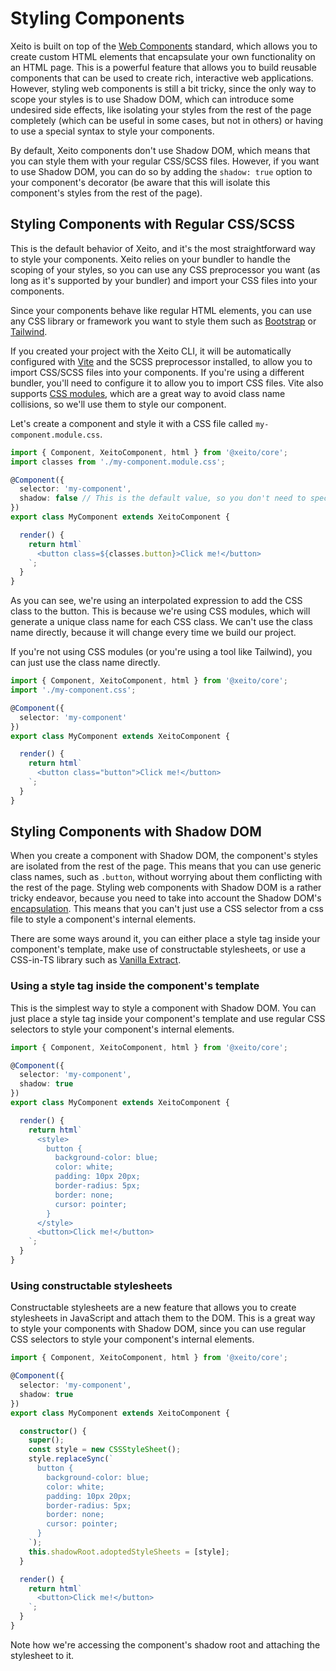 # Styling Components

Xeito is built on top of the [Web Components](https://developer.mozilla.org/en-US/docs/Web/Web_Components) standard, which allows you to create custom HTML elements that encapsulate your own functionality on an HTML page. This is a powerful feature that allows you to build reusable components that can be used to create rich, interactive web applications.
However, styling web components is still a bit tricky, since the only way to scope your styles is to use Shadow DOM, which can introduce some undesired side effects, like isolating your styles from the rest of the page completely (which can be useful in some cases, but not in others) or having to use a special syntax to style your components.

By default, Xeito components don't use Shadow DOM, which means that you can style them with your regular CSS/SCSS files. However, if you want to use Shadow DOM, you can do so by adding the `shadow: true` option to your component's decorator (be aware that this will isolate this component's styles from the rest of the page).

## Styling Components with Regular CSS/SCSS

This is the default behavior of Xeito, and it's the most straightforward way to style your components.
Xeito relies on your bundler to handle the scoping of your styles, so you can use any CSS preprocessor you want (as long as it's supported by your bundler) 
and import your CSS files into your components.

Since your components behave like regular HTML elements, you can use any CSS library or framework you want to style them such as [Bootstrap](https://getbootstrap.com/) or [Tailwind](https://tailwindcss.com/).

If you created your project with the Xeito CLI, it will be automatically configured with [Vite](https://vitejs.dev/) and the SCSS preprocessor installed, to allow you to import CSS/SCSS files into your components. If you're using a different bundler, you'll need to configure it to allow you to import CSS files. Vite also supports [CSS modules](https://vitejs.dev/guide/features.html#css-modules), which are a great way to avoid class name collisions, so we'll use them to style our component.

Let's create a component and style it with a CSS file called `my-component.module.css`.

```typescript
import { Component, XeitoComponent, html } from '@xeito/core';
import classes from './my-component.module.css';

@Component({
  selector: 'my-component',
  shadow: false // This is the default value, so you don't need to specify it
})
export class MyComponent extends XeitoComponent {

  render() {
    return html`
      <button class=${classes.button}>Click me!</button>
    `;
  }
}
```
As you can see, we're using an interpolated expression to add the CSS class to the button. This is because we're using CSS modules, which will generate a unique class name for each CSS class. We can't use the class name directly, because it will change every time we build our project.

If you're not using CSS modules (or you're using a tool like Tailwind), you can just use the class name directly.

```typescript
import { Component, XeitoComponent, html } from '@xeito/core';
import './my-component.css';

@Component({
  selector: 'my-component'
})
export class MyComponent extends XeitoComponent {

  render() {
    return html`
      <button class="button">Click me!</button>
    `;
  }
}
```

## Styling Components with Shadow DOM

When you create a component with Shadow DOM, the component's styles are isolated from the rest of the page. This means that you can use generic class names, such as `.button`, without worrying about them conflicting with the rest of the page.
Styling web components with Shadow DOM is a rather tricky endeavor, because you need to take into account the Shadow DOM's [encapsulation](https://developer.mozilla.org/en-US/docs/Web/Web_Components/Using_shadow_DOM#Encapsulation). This means that you can't just use a CSS selector from a css file to style a component's internal elements.

There are some ways around it, you can either place a style tag inside your component's template, make use of constructable stylesheets, or use a CSS-in-TS library such as [Vanilla Extract](https://vanilla-extract.style/).

### Using a style tag inside the component's template

This is the simplest way to style a component with Shadow DOM. You can just place a style tag inside your component's template and use regular CSS selectors to style your component's internal elements.

```typescript
import { Component, XeitoComponent, html } from '@xeito/core';

@Component({
  selector: 'my-component',
  shadow: true
})
export class MyComponent extends XeitoComponent {

  render() {
    return html`
      <style>
        button {
          background-color: blue;
          color: white;
          padding: 10px 20px;
          border-radius: 5px;
          border: none;
          cursor: pointer;
        }
      </style>
      <button>Click me!</button>
    `;
  }
}
```

### Using constructable stylesheets

Constructable stylesheets are a new feature that allows you to create stylesheets in JavaScript and attach them to the DOM. This is a great way to style your components with Shadow DOM, since you can use regular CSS selectors to style your component's internal elements.

```typescript
import { Component, XeitoComponent, html } from '@xeito/core';

@Component({
  selector: 'my-component',
  shadow: true
})
export class MyComponent extends XeitoComponent {

  constructor() {
    super();
    const style = new CSSStyleSheet();
    style.replaceSync(`
      button {
        background-color: blue;
        color: white;
        padding: 10px 20px;
        border-radius: 5px;
        border: none;
        cursor: pointer;
      }
    `);
    this.shadowRoot.adoptedStyleSheets = [style];
  }

  render() {
    return html`
      <button>Click me!</button>
    `;
  }
}
```
Note how we're accessing the component's shadow root and attaching the stylesheet to it.
